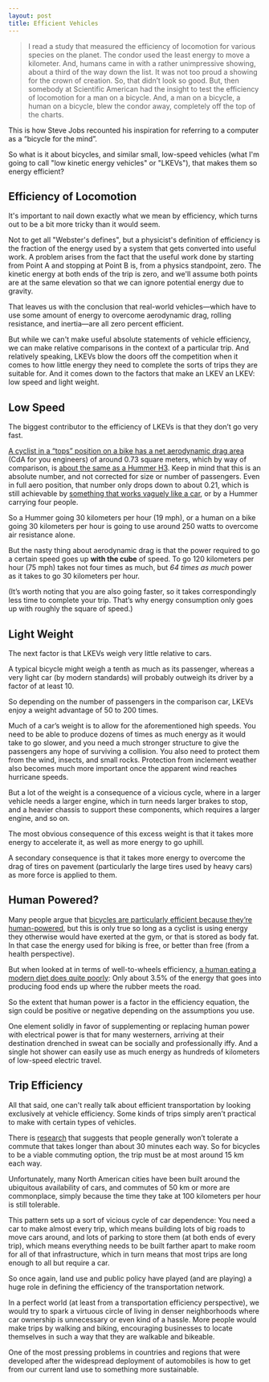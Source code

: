 ```yaml
---
layout: post
title: Efficient Vehicles
---
```


> I read a study that measured the efficiency of locomotion for various species on the planet. The condor used the least energy to move a kilometer. And, humans came in with a rather unimpressive showing, about a third of the way down the list. It was not too proud a showing for the crown of creation. So, that didn’t look so good. But, then somebody at Scientific American had the insight to test the efficiency of locomotion for a man on a bicycle. And, a man on a bicycle, a human on a bicycle, blew the condor away, completely off the top of the charts.

This is how Steve Jobs recounted his inspiration for referring to a computer as a “bicycle for the mind”.

So what is it about bicycles, and similar small, low-speed vehicles (what I'm going to call "low kinetic energy vehicles" or "LKEVs"), that makes them so energy efficient?

## Efficiency of Locomotion

It's important to nail down exactly what we mean by efficiency, which turns out to be a bit more tricky than it would seem. 

Not to get all "Webster's defines", but a physicist's definition of efficiency is the fraction of the energy used by a system that gets converted into useful work. A problem arises from the fact that the useful work done by starting from Point A and stopping at Point B is, from a physics standpoint, zero. The kinetic energy at both ends of the trip is zero, and we'll assume both points are at the same elevation so that we can ignore potential energy due to gravity. 

That leaves us with the conclusion that real-world vehicles—which have to use some amount of energy to overcome aerodynamic drag, rolling resistance, and inertia—are all zero percent efficient. 

But while we can't make useful absolute statements of vehicle efficiency, we can make relative comparisons in the context of a particular trip. And relatively speaking, LKEVs blow the doors off the competition when it comes to how little energy they need to complete the sorts of trips they are suitable for. And it comes down to the factors that make an LKEV an LKEV: low speed and light weight. 

## Low Speed

The biggest contributor to the efficiency of LKEVs is that they don’t go very fast. 

[A cyclist in a “tops” position on a bike has a net aerodynamic drag area](http://www.cyclingpowerlab.com/CyclingAerodynamics.aspx) (CdA for you engineers) of around 0.73 square meters, which by way of comparison, is [about the same as a Hummer H3](https://en.wikipedia.org/wiki/Automobile_drag_coefficient#Drag_area). Keep in mind that this is an absolute number, and not corrected for size or number of passengers. Even in full aero position, that number only drops down to about 0.21, which is still achievable by [something that works vaguely like a car](https://en.wikipedia.org/wiki/Aptera_2_Series), or by a Hummer carrying four people. 

So a Hummer going 30 kilometers per hour (19 mph), or a human on a bike going 30 kilometers per hour is going to use around 250 watts to overcome air resistance alone. 

But the nasty thing about aerodynamic drag is that the power required to go a certain speed goes up **with the cube** of speed. To go 120 kilometers per hour (75 mph) takes not four times as much, but *64 times as much* power as it takes to go 30 kilometers per hour. 

(It’s worth noting that you are also going faster, so it takes correspondingly less time to complete your trip. That’s why energy consumption only goes up with roughly the square of speed.)

## Light Weight

The next factor is that LKEVs weigh very little relative to cars. 

A typical bicycle might weigh a tenth as much as its passenger, whereas a very light car (by modern standards) will probably outweigh its driver by a factor of at least 10. 

So depending on the number of passengers in the comparison car, LKEVs enjoy a weight advantage of 50 to 200 times.

Much of a car’s weight is to allow for the aforementioned high speeds. You need to be able to produce dozens of times as much energy as it would take to go slower, and you need a much stronger structure to give the passengers any hope of surviving a collision. You also need to protect them from the wind, insects, and small rocks. Protection from inclement weather also becomes much more important once the apparent wind reaches hurricane speeds. 

But a lot of the weight is a consequence of a vicious cycle, where in a larger vehicle needs a larger engine, which in turn needs larger brakes to stop, and a heavier chassis to support these components, which requires a larger engine, and so on. 

The most obvious consequence of this excess weight is that it takes more energy to accelerate it, as well as more energy to go uphill. 

A secondary consequence is that it takes more energy to overcome the drag of tires on pavement (particularly the large tires used by heavy cars) as more force is applied to them. 

## Human Powered?

Many people argue that [bicycles are particularly efficient because they’re human-powered](https://www.threadless.com/product/562/infinity_mpg), but this is only true so long as a cyclist is using energy they otherwise would have exerted at the gym, or that is stored as body fat. In that case the energy used for biking is free, or better than free (from a health perspective). 

But when looked at in terms of well-to-wheels efficiency, [a human eating a modern diet does quite poorly](https://www.ebikes.ca/documents/Ebike_Energy.pdf): Only about 3.5% of the energy that goes into producing food ends up where the rubber meets the road. 

So the extent that human power is a factor in the efficiency equation, the sign could be positive or negative depending on the assumptions you use. 

One element solidly in favor of supplementing or replacing human power with electrical power is that for many westerners, arriving at their destination drenched in sweat can be socially and professionally iffy. And a single hot shower can easily use as much energy as hundreds of kilometers of low-speed electric travel. 

## Trip Efficiency

All that said, one can't really talk about efficient transportation by looking exclusively at vehicle efficiency. Some kinds of trips simply aren’t practical to make with certain types of vehicles. 

There is [research](http://www.wsj.com/articles/SB102443381231150680) that suggests that people generally won’t tolerate a commute that takes longer than about 30 minutes each way. So for bicycles to be a viable commuting option, the trip must be at most around 15 km each way. 

Unfortunately, many North American cities have been built around the ubiquitous availability of cars, and commutes of 50 km or more are commonplace, simply because the time they take at 100 kilometers per hour is still tolerable. 

This pattern sets up a sort of vicious cycle of car dependence: You need a car to make almost every trip, which means building lots of big roads to move cars around, and lots of parking to store them (at both ends of every trip), which means everything needs to be built farther apart to make room for all of that infrastructure, which in turn means that most trips are long enough to all but require a car. 

So once again, land use and public policy have played (and are playing) a huge role in defining the efficiency of the transportation network.  

In a perfect world (at least from a transportation efficiency perspective), we would try to spark a virtuous circle of living in denser neighborhoods where car ownership is unnecessary or even kind of a hassle. More people would make trips by walking and biking, encouraging businesses to locate themselves in such a way that they are walkable and bikeable. 

One of the most pressing problems in countries and regions that were developed after the widespread deployment of automobiles is how to get from our current land use to something more sustainable. 